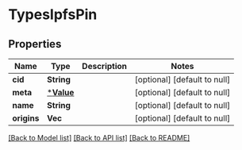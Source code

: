 # TypesIpfsPin

## Properties
Name | Type | Description | Notes
------------ | ------------- | ------------- | -------------
**cid** | **String** |  | [optional] [default to null]
**meta** | [***Value**](Value.md) |  | [optional] [default to null]
**name** | **String** |  | [optional] [default to null]
**origins** | **Vec<String>** |  | [optional] [default to null]

[[Back to Model list]](../README.md#documentation-for-models) [[Back to API list]](../README.md#documentation-for-api-endpoints) [[Back to README]](../README.md)


